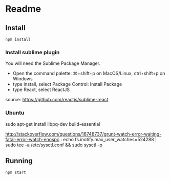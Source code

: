 # Readme

## Install
`npm install`

### Install sublime plugin

You will need the Sublime Package Manager.

- Open the command palette: ⌘+shift+p on MacOS/Linux, ctrl+shift+p on Windows
- type install, select Package Control: Install Package
- type React, select ReactJS

source:
https://github.com/reactjs/sublime-react

### Ubuntu
sudo apt-get install libpq-dev build-essential

http://stackoverflow.com/questions/16748737/grunt-watch-error-waiting-fatal-error-watch-enospc :
echo fs.inotify.max_user_watches=524288 | sudo tee -a /etc/sysctl.conf && sudo sysctl -p

## Running
`npm start`
